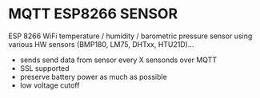 # MQTT ESP8266 SENSOR
ESP 8266 WiFi temperature / humidity / barometric pressure sensor using various HW sensors (BMP180, LM75, DHTxx, HTU21D)... 
- sends send data from sensor every X sensonds over MQTT
- SSL supported
- preserve battery power as much as possible
- low voltage cutoff
